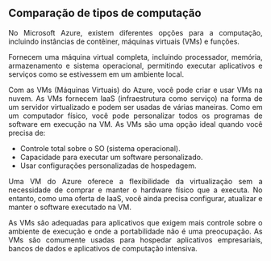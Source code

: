## Comparação de tipos de computação

<p align="justify">No Microsoft Azure, existem diferentes opções para a computação, incluindo instâncias de contêiner, máquinas virtuais (VMs) e funções.</p>

<p align="justify">Fornecem uma máquina virtual completa, incluindo processador, memória, armazenamento e sistema operacional, permitindo executar aplicativos e serviços como se estivessem em um ambiente local.</p>

<p align="justify">Com as VMs (Máquinas Virtuais) do Azure, você pode criar e usar VMs na nuvem. As VMs fornecem IaaS (infraestrutura como serviço) na forma de um servidor virtualizado e podem ser usadas de várias maneiras. Como em um computador físico, você pode personalizar todos os programas de software em execução na VM. As VMs são uma opção ideal quando você precisa de:</p>

- Controle total sobre o SO (sistema operacional).
- Capacidade para executar um software personalizado.
- Usar configurações personalizadas de hospedagem.

<p align="justify">Uma VM do Azure oferece a flexibilidade da virtualização sem a necessidade de comprar e manter o hardware físico que a executa. No entanto, como uma oferta de IaaS, você ainda precisa configurar, atualizar e manter o software executado na VM.</p>
 
<p align="justify">As VMs são adequadas para aplicativos que exigem mais controle sobre o ambiente de execução e onde a portabilidade não é uma preocupação. As VMs são comumente usadas para hospedar aplicativos empresariais, bancos de dados e aplicativos de computação intensiva.</p>
